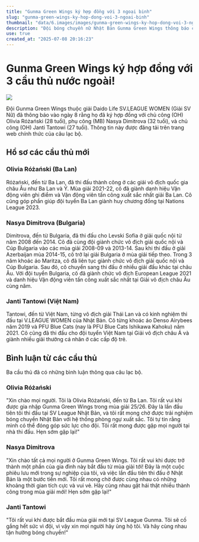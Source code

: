 ```yaml
---
title: "Gunma Green Wings ký hợp đồng với 3 ngoại binh"
slug: "gunma-green-wings-ky-hop-dong-voi-3-ngoai-binh"
thumbnail: "data/6.images/images/gunma-green-wings-ky-hop-dong-voi-3-ngoai-binh.webp"
description: "Đội bóng chuyền nữ Nhật Bản Gunma Green Wings thông báo chiêu mộ 3 cầu thủ nước ngoài, trong đó có VĐV người Việt Nam Janti Tantowi."
use: true
created_at: "2025-07-08 20:16:23"
---
```


# Gunma Green Wings ký hợp đồng với 3 cầu thủ nước ngoài!

![](/images/20250708-00041958-vballk-000-1-view.webp)

Đội Gunma Green Wings thuộc giải Daido Life SV.LEAGUE WOMEN (Giải SV Nữ) đã thông báo vào ngày 8 rằng họ đã ký hợp đồng với chủ công (OH) Olivia Różański (28 tuổi), phụ công (MB) Nasya Dimitrova (32 tuổi), và chủ công (OH) Janti Tantowi (27 tuổi). Thông tin này được đăng tải trên trang web chính thức của câu lạc bộ.

## Hồ sơ các cầu thủ mới

### Olivia Różański (Ba Lan)

Różański, đến từ Ba Lan, đã thi đấu thành công ở các giải vô địch quốc gia châu Âu như Ba Lan và Ý. Mùa giải 2021-22, cô đã giành danh hiệu Vận động viên ghi điểm và Vận động viên tấn công xuất sắc nhất giải Ba Lan. Cô cũng góp phần giúp đội tuyển Ba Lan giành huy chương đồng tại Nations League 2023.

### Nasya Dimitrova (Bulgaria)

Dimitrova, đến từ Bulgaria, đã thi đấu cho Levski Sofia ở giải quốc nội từ năm 2008 đến 2014. Cô đã cùng đội giành chức vô địch giải quốc nội và Cúp Bulgaria vào các mùa giải 2008-09 và 2013-14. Sau khi thi đấu ở giải Azerbaijan mùa 2014-15, cô trở lại giải Bulgaria ở mùa giải tiếp theo. Trong 3 năm khoác áo Maritza, cô đã liên tục giành chức vô địch giải quốc nội và Cúp Bulgaria. Sau đó, cô chuyển sang thi đấu ở nhiều giải đấu khác tại châu Âu. Với đội tuyển Bulgaria, cô đã giành chức vô địch European League 2021 và danh hiệu Vận động viên tấn công xuất sắc nhất tại Giải vô địch châu Âu cùng năm.

### Janti Tantowi (Việt Nam)

Tantowi, đến từ Việt Nam, từng vô địch giải Thái Lan và có kinh nghiệm thi đấu tại V.LEAGUE WOMEN của Nhật Bản. Cô từng khoác áo Denso Airybees năm 2019 và PFU Blue Cats (nay là PFU Blue Cats Ishikawa Kahoku) năm 2021. Cô cũng đã thi đấu cho đội tuyển Việt Nam tại Giải vô địch châu Á và giành nhiều giải thưởng cá nhân ở các cấp độ trẻ.

## Bình luận từ các cầu thủ

Ba cầu thủ đã có những bình luận thông qua câu lạc bộ.

### Olivia Różański

"Xin chào mọi người. Tôi là Olivia Różański, đến từ Ba Lan. Tôi rất vui khi được gia nhập Gunma Green Wings trong mùa giải 25/26. Đây là lần đầu tiên tôi thi đấu tại SV League Nhật Bản, và tôi rất mong chờ được trải nghiệm bóng chuyền Nhật Bản với hệ thống phòng ngự xuất sắc. Tôi tự tin rằng mình có thể đóng góp sức lực cho đội. Tôi rất mong được gặp mọi người tại nhà thi đấu. Hẹn sớm gặp lại!"

### Nasya Dimitrova

"Xin chào tất cả mọi người ở Gunma Green Wings. Tôi rất vui khi được trở thành một phần của gia đình này bắt đầu từ mùa giải tới! Đây là một cuộc phiêu lưu mới trong sự nghiệp của tôi, và việc lần đầu tiên thi đấu ở Nhật Bản là một bước tiến mới. Tôi rất mong chờ được cùng nhau có những khoảng thời gian tích cực và vui vẻ. Hãy cùng nhau gặt hái thật nhiều thành công trong mùa giải mới! Hẹn sớm gặp lại!"

### Janti Tantowi

"Tôi rất vui khi được bắt đầu mùa giải mới tại SV League Gunma. Tôi sẽ cố gắng hết sức vì đội, vì vậy xin mọi người hãy ủng hộ tôi. Và hãy cùng nhau tận hưởng bóng chuyền!"